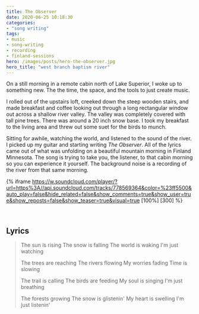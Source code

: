```yaml
---
title: The Observer
date: 2020-06-25 10:18:30
categories:
- "song writing"
tags:
- music
- song-writing
- recording
- finland-sessions
hero: /images/posts/hero-the-observer.jpg
hero_title: "west branch baptism river"
---
```


On a still morning in a remote cabin north of Lake Superior, I woke up to something new.  The the time, the space, and the tools to just create music. 

<!-- more -->

I rolled out of the upstairs loft, creeked down the steep wooden stairs, and made breakfast and coffee looking out through a long rectangular window out across a shallow river valley.  The valley was completely covered with tall pine trees.  There was around a 20 inch snow base.  I took my breakfast to the living area and threw out some suet for the birds to munch.  

Sitting for awhile, watching the world, and listened to the sound of the river.  I picked up my guitar and starting writing *The Observer*.  All of the lyrics came out of what was unfolding on a beautiful mountain morning in Finland Minnesota.  The song is trying to take you, the listener, to that cabin morning so you can experience it yourself.  The background noise is a recording of the river from that same morning.

{% iframe https://w.soundcloud.com/player/?url=https%3A//api.soundcloud.com/tracks/778569364&color=%23ff5500&auto_play=false&hide_related=false&show_comments=true&show_user=true&show_reposts=false&show_teaser=true&visual=true [100%] [300] %}

&nbsp;
## Lyrics
>The sun is rising
>The snow is falling
>The world is waking
>I'm just watching
>
>The trees are reaching
>The rivers flowing
>My worries fading
>Time is slowing
>
>The trail is calling
>The birds are feeding
>My soul is singing
>I'm just breathing
>
>The forests growing
>The snow is glistenin'
>My heart is swelling
>I'm just listenin'
